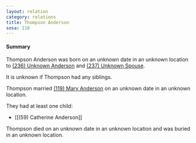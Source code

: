 ```yaml
---
layout: relation
category: relations
title: Thompson Anderson
sosa: 118
---
```


#### Summary

Thompson Anderson was born on an unknown date in an unknown location to [(236) Unknown Anderson](/236-unknown-anderson/) and [(237) Unknown Spouse](/237-unknown-spouse/).

It is unknown if Thompson had any siblings.

Thompson married [(119) Mary Anderson](/119-mary-anderson/) on an unknown date in an unknown location.

They had at least one child:

* [[(59) Catherine Anderson]]

Thompson died on an unknown date in an unknown location and was buried in an unknown location.

<br>
